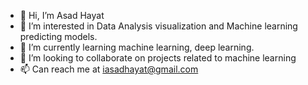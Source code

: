 - 👋 Hi, I’m Asad Hayat
- 👀 I’m interested in Data Analysis visualization and Machine learning predicting models.
- 🌱 I’m currently learning machine learning, deep learning.
- 💞️ I’m looking to collaborate on projects related to machine learning
- 📫 Can reach me at iasadhayat@gmail.com

<!---
Asad Hayat is a ✨ special ✨ repository because its `README.md` (this file) appears on your GitHub profile.
You can click the Preview link to take a look at your changes.
--->
